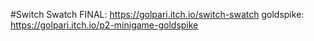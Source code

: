 #Switch Swatch
FINAL: https://golpari.itch.io/switch-swatch
goldspike: https://golpari.itch.io/p2-minigame-goldspike

